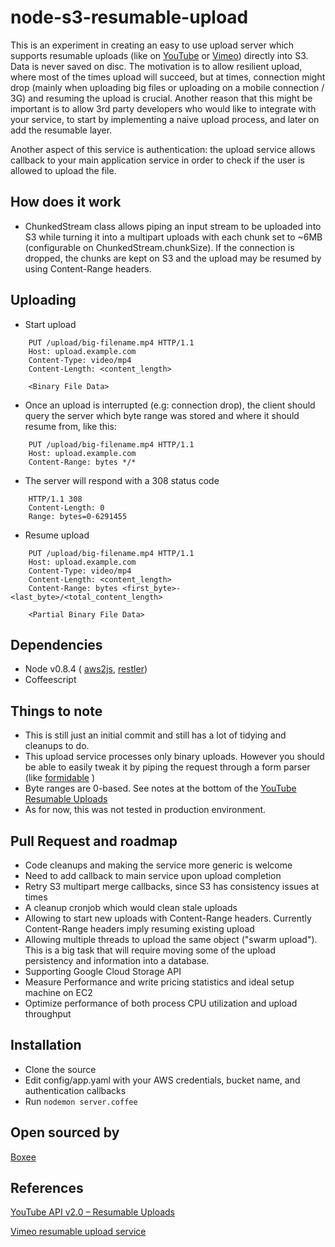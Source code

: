 # node-s3-resumable-upload

This is an experiment in creating an easy to use upload server which supports resumable uploads (like on [YouTube](https://developers.google.com/youtube/2.0/developers_guide_protocol_resumable_uploads) or [Vimeo](http://developer.vimeo.com/apis/advanced/upload)) directly into S3.
Data is never saved on disc.
The motivation is to allow resilient upload, where most of the times upload will succeed, but at times, connection might drop (mainly when uploading big files or uploading on a mobile connection / 3G) and resuming the upload is crucial. Another reason that this might be important is to allow 3rd party developers who would like to integrate with your service, to start by implementing a naive upload process, and later on add the resumable layer.

Another aspect of this service is authentication: the upload service allows callback to your main application service in order to check if the user is allowed to upload the file.

## How does it work
* ChunkedStream class allows piping an input stream to be uploaded into S3 while turning it into a multipart uploads with each chunk set to ~6MB (configurable on ChunkedStream.chunkSize). If the connection is dropped, the chunks are kept on S3 and the upload may be resumed by using Content-Range headers.

## Uploading
* Start upload

```
    PUT /upload/big-filename.mp4 HTTP/1.1
    Host: upload.example.com
    Content-Type: video/mp4
    Content-Length: <content_length>

    <Binary File Data>
```

* Once an upload is interrupted (e.g: connection drop), the client should query the server which byte range was stored and where it should resume from, like this:

```
    PUT /upload/big-filename.mp4 HTTP/1.1
    Host: upload.example.com
    Content-Range: bytes */*
```

* The server will respond with a 308 status code

```
    HTTP/1.1 308
    Content-Length: 0
    Range: bytes=0-6291455
```

* Resume upload

```
    PUT /upload/big-filename.mp4 HTTP/1.1
    Host: upload.example.com
    Content-Type: video/mp4
    Content-Length: <content_length>
    Content-Range: bytes <first_byte>-<last_byte>/<total_content_length>

    <Partial Binary File Data>
```

## Dependencies
* Node v0.8.4 ( [aws2js](https://github.com/SaltwaterC/aws2js), [restler](https://github.com/danwrong/restler))
* Coffeescript

## Things to note
* This is still just an initial commit and still has a lot of tidying and cleanups to do.
* This upload service processes only binary uploads. However you should be able to easily tweak it by piping the request through a form parser (like [formidable](https://github.com/felixge/node-formidable) )
* Byte ranges are 0-based. See notes at the bottom of the [YouTube Resumable Uploads](https://developers.google.com/youtube/2.0/developers_guide_protocol_resumable_uploads)
* As for now, this was not tested in production environment.

## Pull Request and roadmap
* Code cleanups and making the service more generic is welcome
* Need to add callback to main service upon upload completion
* Retry S3 multipart merge callbacks, since S3 has consistency issues at times
* A cleanup cronjob which would clean stale uploads
* Allowing to start new uploads with Content-Range headers. Currently Content-Range headers imply resuming existing upload
* Allowing multiple threads to upload the same object ("swarm upload"). This is a big task that will require moving some of the upload persistency and information into a database.
* Supporting Google Cloud Storage API
* Measure Performance and write pricing statistics and ideal setup machine on EC2
* Optimize performance of both process CPU utilization and upload throughput

## Installation

* Clone the source
* Edit config/app.yaml with your AWS credentials, bucket name, and authentication callbacks
* Run `nodemon server.coffee`

## Open sourced by

[Boxee](http://www.boxee.tv)

## References
[YouTube API v2.0 – Resumable Uploads](https://developers.google.com/youtube/2.0/developers_guide_protocol_resumable_uploads)

[Vimeo resumable upload service](http://developer.vimeo.com/apis/advanced/upload)